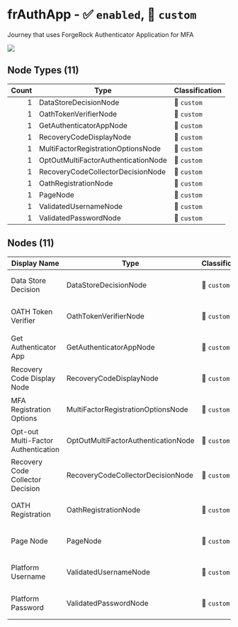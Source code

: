 # frAuthApp - :white_check_mark: `enabled`, :red_circle: `custom`

 Journey that uses ForgeRock Authenticator Application for MFA

[![](./frAuthApp.png)]()

## Node Types (11)
| Count | Type | Classification |
| -----:| ---- | -------------- |
| 1 | DataStoreDecisionNode | :red_circle: `custom` |
| 1 | OathTokenVerifierNode | :red_circle: `custom` |
| 1 | GetAuthenticatorAppNode | :red_circle: `custom` |
| 1 | RecoveryCodeDisplayNode | :red_circle: `custom` |
| 1 | MultiFactorRegistrationOptionsNode | :red_circle: `custom` |
| 1 | OptOutMultiFactorAuthenticationNode | :red_circle: `custom` |
| 1 | RecoveryCodeCollectorDecisionNode | :red_circle: `custom` |
| 1 | OathRegistrationNode | :red_circle: `custom` |
| 1 | PageNode | :red_circle: `custom` |
| 1 | ValidatedUsernameNode | :red_circle: `custom` |
| 1 | ValidatedPasswordNode | :red_circle: `custom` |
## Nodes (11)
| Display Name | Type | Classification | Id |
| ------------ | ---- | -------------- | ---|
| Data Store Decision | DataStoreDecisionNode | :red_circle: `custom` | `0a9f4a74-f13c-4d90-b5a2-b28bb5174555` |
| OATH Token Verifier | OathTokenVerifierNode | :red_circle: `custom` | `354b6023-883d-412b-b47d-b5645704c4e3` |
| Get Authenticator App | GetAuthenticatorAppNode | :red_circle: `custom` | `50ed2608-e094-47cf-8092-1bbbbb08f54b` |
| Recovery Code Display Node | RecoveryCodeDisplayNode | :red_circle: `custom` | `5d489efc-2c28-437e-9628-ad6365701c8a` |
| MFA Registration Options | MultiFactorRegistrationOptionsNode | :red_circle: `custom` | `64bfdfb5-5f08-4cc5-9cd5-e3ee32a01f8a` |
| Opt-out Multi-Factor Authentication | OptOutMultiFactorAuthenticationNode | :red_circle: `custom` | `7de52eac-41c5-4d14-9e52-612993dfab3b` |
| Recovery Code Collector Decision | RecoveryCodeCollectorDecisionNode | :red_circle: `custom` | `af3f9a33-a1c0-4d2b-a2c3-8ff00b01f151` |
| OATH Registration | OathRegistrationNode | :red_circle: `custom` | `c4a84e76-fc55-4462-ba77-5ebfe87d8c82` |
| Page Node | PageNode | :red_circle: `custom` | `ec09021f-ea8a-4e61-be0b-b320499f379a` |
| Platform Username | ValidatedUsernameNode | :red_circle: `custom` | `e373fe8f-f9aa-41cb-a789-93e678dfc0d6` |
| Platform Password | ValidatedPasswordNode | :red_circle: `custom` | `5f31d806-660e-4f8c-8856-790c7817cfa5` |
